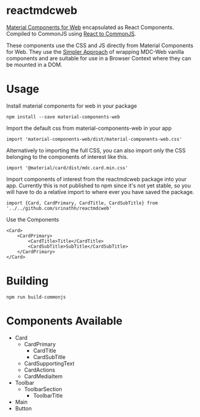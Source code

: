 reactmdcweb
===========
[Material Components for Web](https://github.com/material-components/material-components-web)
encapsulated as React Components. Compiled to CommonJS using [React to CommonJS](https://github.com/goncalvesjoao/react-to-commonJS).

These components use the CSS and JS directly from Material Components for Web.
They use the [Simpler Approach](https://github.com/material-components/material-components-web/blob/master/docs/integrating-into-frameworks.md#the-simple-approach-wrapping-mdc-web-vanilla-components) 
of wrapping MDC-Web vanilla components and are suitable for use in a Browser
Context where they can be mounted in a DOM.  

Usage
=====

Install material components for web in your package
```
npm install --save material-components-web
```

Import the default css from material-components-web in your app
```
import 'material-components-web/dist/material-components-web.css'
```

Alternatively to importing the full CSS, you can also import 
only the CSS belonging to the components of interest like this.
```
import '@material/card/dist/mdc.card.min.css'
```

Import components of interest from the reactmdcweb package into 
your app. Currently this is not published to npm since it's not 
yet stable, so you will have to do a relative import to where
ever you have saved the package.
```
import {Card, CardPrimary, CardTitle, CardSubTitle} from '../../github.com/srinathh/reactmdcweb' 
```

Use the Components
```
<Card>
    <CardPrimary>
        <CardTitle>Title</CardTitle>
        <CardSubTitle>SubTitle</CardSubTitle>
    </CardPrimary>
</Card>
```

Building
========
```
npm run build-commonjs
```

Components Available
====================
- Card
  - CardPrimary
    - CardTitle
    - CardSubTitle
  - CardSupportingText
  - CardActions
  - CardMediaItem
- Toolbar
  - ToolbarSection
    - ToolbarTitle
- Main
- Button